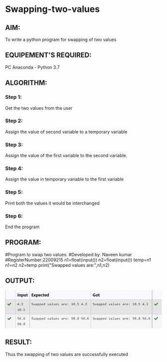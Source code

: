 # Swapping-two-values
## AIM:
To write a python program for swapping of two values
## EQUIPEMENT'S REQUIRED: 
PC
Anaconda - Python 3.7
## ALGORITHM: 
### Step 1:
Get the two values from the user
### Step 2: 
Assign the value of second variable to a temporary variable 
### Step 3: 
Assign the value of the first variable to the second variable.
### Step 4:  
Assign the value in temporary variable to the first variable
### Step 5: 
Print both the values it would be interchanged
### Step 6: 
End the program
## PROGRAM:
#Program to swap two values.
#Developed by: Naveen kumar
#RegisterNumber:22009215
n1=float(input())
n2=float(input())
temp=n1
n1=n2
n2=temp
print("Swapped values are:",n1,n2)
## OUTPUT:
![SWAPING](/OUTPUT%201.jpg)


## RESULT:
Thus the swapping of two values are successfully executed



